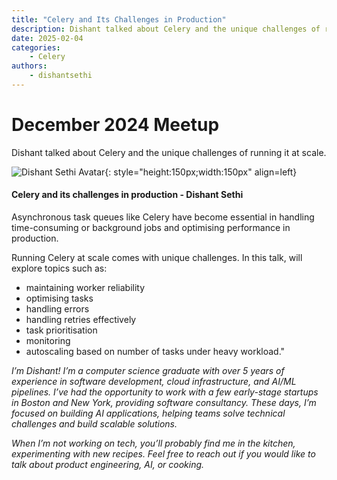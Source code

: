 ```yaml
---
title: "Celery and Its Challenges in Production"
description: Dishant talked about Celery and the unique challenges of running it at scale.
date: 2025-02-04
categories:
    - Celery
authors:
    - dishantsethi
---
```


# December 2024 Meetup

Dishant talked about Celery and the unique challenges of running it at scale.

<!-- more -->
![Dishant Sethi Avatar](https://avatars.githubusercontent.com/u/31399916){: style="height:150px;width:150px" align=left}

#### Celery and its challenges in production - Dishant Sethi

Asynchronous task queues like Celery have become essential in handling time-consuming or background jobs and optimising performance in production.

Running Celery at scale comes with unique challenges. In this talk, will explore topics such as:

- maintaining worker reliability
- optimising tasks
- handling errors
- handling retries effectively
- task prioritisation
- monitoring
- autoscaling based on number of tasks under heavy workload."

*I’m Dishant! I’m a computer science graduate with over 5 years of experience in software development, cloud infrastructure, and AI/ML pipelines. I’ve had the opportunity to work with a few early-stage startups in Boston and New York, providing software consultancy. These days, I’m focused on building AI applications, helping teams solve technical challenges and build scalable solutions.*

*When I’m not working on tech, you’ll probably find me in the kitchen, experimenting with new recipes. Feel free to reach out if you would like to talk about product engineering, AI, or cooking.*
